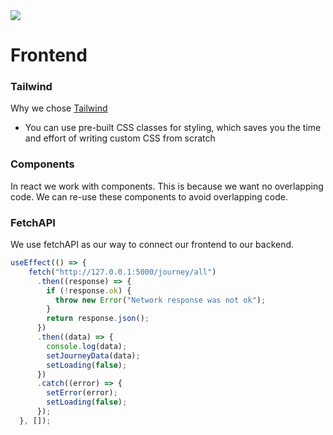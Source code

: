 <img src="https://ordinarycoders.com/_next/image?url=https%3A%2F%2Fd2gdtie5ivbdow.cloudfront.net%2Fmedia%2Fimages%2Fcover_react_tailwind.png&w=1920&q=75"/>

# Frontend

### Tailwind
Why we chose [Tailwind](https://tailwindcss.com)
- You can use pre-built CSS classes for styling, which saves you the time and effort of writing custom CSS from scratch

### Components


In react we work with components. This is because we want no overlapping code. We can re-use these components to avoid overlapping code.

### FetchAPI
We use fetchAPI as our way to connect our frontend to our backend. 
```javascript
useEffect(() => {
    fetch("http://127.0.0.1:5000/journey/all")
      .then((response) => {
        if (!response.ok) {
          throw new Error("Network response was not ok");
        }
        return response.json();
      })
      .then((data) => {
        console.log(data);
        setJourneyData(data);
        setLoading(false);
      })
      .catch((error) => {
        setError(error);
        setLoading(false);
      });
  }, []);
```
